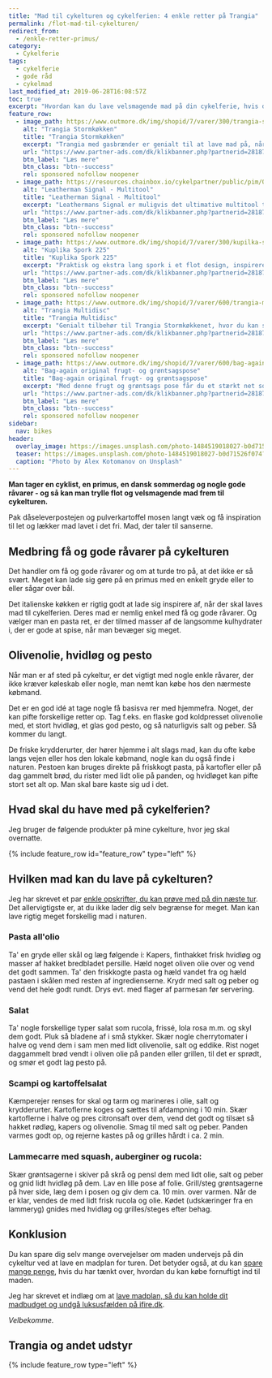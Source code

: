 ```yaml
---
title: "Mad til cykelturen og cykelferien: 4 enkle retter på Trangia"
permalink: /flot-mad-til-cykelturen/
redirect_from:
  - /enkle-retter-primus/
category:
  - Cykelferie
tags:
  - cykelferie
  - gode råd
  - cykelmad
last_modified_at: 2019-06-28T16:08:57Z
toc: true
excerpt: "Hvordan kan du lave velsmagende mad på din cykelferie, hvis du har en Trangia eller primus med på din cykeltur? 4 velsmagende forslag!"
feature_row:
  - image_path: https://www.outmore.dk/img/shopid/7/varer/300/trangia-stormkok-25-5ul-m-gasbr-7315081472558-50-1255.jpg
    alt: "Trangia Stormkøkken"
    title: "Trangia Stormkøkken"
    excerpt: "Trangia med gasbrænder er genialt til at lave mad på, når du er på farten."
    url: "https://www.partner-ads.com/dk/klikbanner.php?partnerid=28187&bannerid=44269&htmlurl=https://www.outmore.dk/trangia-stormkok-25-5ul-m-gasbr"
    btn_label: "Læs mere"
    btn_class: "btn--success"
    rel: sponsored nofollow noopener
  - image_path: https://resources.chainbox.io/cykelpartner/public/pim/01f430a0-545d-4ed9-8489-3b282d6cb461/832265_A_default.jpg
    alt: "Leatherman Signal - Multitool"
    title: "Leatherman Signal - Multitool"
    excerpt: "Leathermans Signal er muligvis det ultimative multitool til outdoor-brug. Her er alle de værktøjer du kan få brug for, og de er alle i absolut topkvalitet. Du kan bl.a. save, skære, file, rive og skrue dig ud af en nødsituation. F.eks er multiværktøjets mombiblad med bølgeskær godt til at skære liner og snører."
    url: "https://www.partner-ads.com/dk/klikbanner.php?partnerid=28187&bannerid=16446&htmlurl=https://www.cykelpartner.dk/multitools/leatherman-signal---multitool---19-funktioner---sortrustfri"
    btn_label: "Læs mere"
    btn_class: "btn--success"
    rel: sponsored nofollow noopener
  - image_path: https://www.outmore.dk/img/shopid/7/varer/300/kupilka-spork-225-6430014977021-6430014977021-3002002k.jpg
    alt: "Kuplika Spork 225"
    title: "Kuplika Spork 225"
    excerpt: "Praktisk og ekstra lang spork i et flot design, inspireret af klassisk snitteteknik og et lækkert, miljøvenligt materiale. Det eneste stykke bestik, du behøver på tur."
    url: "https://www.partner-ads.com/dk/klikbanner.php?partnerid=28187&bannerid=52894&htmlurl=https://www.friluftsland.dk/product/view/39211"
    btn_label: "Læs mere"
    btn_class: "btn--success"
    rel: sponsored nofollow noopener
  - image_path: https://www.outmore.dk/img/shopid/7/varer/600/trangia-multidisc-27-7315086027098-50-5010.jpg
    alt: "Trangia Multidisc"
    title: "Trangia Multidisc"
    excerpt: "Genialt tilbehør til Trangia Stormkøkkenet, hvor du kan si vand fra, bruge det som spækbræt, tallerken eller bare som et ekstra låg."
    url: "https://www.partner-ads.com/dk/klikbanner.php?partnerid=28187&bannerid=44269&htmlurl=https://www.outmore.dk/trangia-multidisc-27"
    btn_label: "Læs mere"
    btn_class: "btn--success"
    rel: sponsored nofollow noopener
  - image_path: https://www.outmore.dk/img/shopid/7/varer/600/bag-again-original-frugt-og-groentsagspose-l-38-x-30-cm-8719326077444-euba5005-8283-01.jpg
    alt: "Bag-again original frugt- og grøntsagspose"
    title: "Bag-again original frugt- og grøntsagspose"
    excerpt: "Med denne frugt og grøntsags pose får du et stærkt net som er velegnet til at tage med, når du køber frugt og grønt. På den måde er du med til at spare miljøet for engangs plastikposer og du gør emballagefri shopping nemmere."
    url: "https://www.partner-ads.com/dk/klikbanner.php?partnerid=28187&bannerid=44269&htmlurl=https://www.outmore.dk/bag-again-original-frugt-og-groentsagspose-l-38-x-30-cm"
    btn_label: "Læs mere"
    btn_class: "btn--success"
    rel: sponsored nofollow noopener
sidebar:
  nav: bikes
header:
  overlay_image: https://images.unsplash.com/photo-1484519018027-b0d71526f074?ixlib=rb-1.2.1&ixid=eyJhcHBfaWQiOjEyMDd9&auto=format&fit=crop&w=1647&q=80
  teaser: https://images.unsplash.com/photo-1484519018027-b0d71526f074?ixlib=rb-1.2.1&ixid=eyJhcHBfaWQiOjEyMDd9&auto=format&fit=crop&w=400&q=80
  caption: "Photo by Alex Kotomanov on Unsplash"
---
```


**Man tager en cyklist, en primus, en dansk sommerdag og nogle gode råvarer - og så kan man trylle flot og velsmagende mad frem til cykelturen.**

Pak dåseleverpostejen og pulverkartoffel mosen langt væk og få inspiration til let og lækker mad lavet i det fri. Mad, der taler til sanserne.

## Medbring få og gode råvarer på cykelturen

Det handler om få og gode råvarer og om at turde tro på, at det ikke er så svært. Meget kan lade sig gøre på en primus med en enkelt gryde eller to eller sågar over bål.

Det italienske køkken er rigtig godt at lade sig inspirere af, når der skal laves mad til cykelferien. Deres mad er nemlig enkel med få og gode råvarer. Og vælger man en pasta ret, er der tilmed masser af de langsomme kulhydrater i, der er gode at spise, når man bevæger sig meget.

## Olivenolie, hvidløg og pesto

Når man er af sted på cykeltur, er det vigtigt med nogle enkle råvarer, der ikke kræver køleskab eller nogle, man nemt kan købe hos den nærmeste købmand.

Det er en god idé at tage nogle få basisva rer med hjemmefra. Noget, der kan pifte forskellige retter op. Tag f.eks. en flaske god koldpresset olivenolie med, et stort hvidløg, et glas god pesto, og så naturligvis salt og peber. Så kommer du langt.

De friske krydderurter, der hører hjemme i alt slags mad, kan du ofte købe langs vejen eller hos den lokale købmand, nogle kan du også finde i naturen. Pestoen kan bruges direkte på friskkogt pasta, på kartofler eller på dag gammelt brød, du rister med lidt olie på panden, og hvidløget kan pifte stort set alt op. Man skal bare kaste sig ud i det.

## Hvad skal du have med på cykelferien?

Jeg bruger de følgende produkter på mine cykelture, hvor jeg skal overnatte.

{% include feature_row id="feature_row" type="left" %}

## Hvilken mad kan du lave på cykelturen?

Jeg har skrevet et par [enkle opskrifter, du kan prøve med på din næste tur](/enkle-retter-primus/). Det allervigtigste er, at du ikke lader dig selv begrænse for meget. Man kan lave rigtig meget forskellig mad i naturen.

### Pasta all'olio

Ta' en gryde eller skål og læg følgende i: Kapers, finthakket frisk hvidløg og masser af hakket bredbladet persille. Hæld noget oliven olie over og vend det godt sammen.
Ta' den friskkogte pasta og hæld vandet fra og hæld pastaen i skålen med resten af ingredienserne. Krydr med salt og peber og vend det hele godt rundt. Drys evt. med flager af parmesan før servering.

### Salat

Ta' nogle forskellige typer salat som rucola, frissé, lola rosa m.m. og skyl dem godt. Pluk så bladene af i små stykker. Skær nogle cherrytomater i halve og vend dem i sam men med lidt olivenolie, salt og eddike.
Rist noget daggammelt brød vendt i oliven olie på panden eller grillen, til det er sprødt, og smør et godt lag pesto på.

### Scampi og kartoffelsalat

Kæmperejer renses for skal og tarm og marineres i olie, salt og krydderurter. Kartoflerne koges og sættes til afdampning i 10 min. Skær kartoflerne i halve og pres citronsaft over dem, vend det godt og tilsæt så hakket rødløg, kapers og olivenolie. Smag til med salt og peber. Panden varmes godt op, og rejerne kastes på og grilles hårdt i ca. 2 min.

### Lammecarre med squash, auberginer og rucola:

Skær grøntsagerne i skiver på skrå og pensl dem med lidt olie, salt og peber og gnid lidt hvidløg på dem. Lav en lille pose af folie. Grill/steg grøntsagerne på hver side, læg dem i posen og giv dem ca. 10 min. over varmen. Når de er klar, vendes de med lidt frisk rucola og olie. Kødet (udskæringer fra en lammeryg) gnides med hvidløg og grilles/steges efter behag.

## Konklusion

Du kan spare dig selv mange overvejelser om maden undervejs på din cykeltur ved at lave en madplan for turen. Det betyder også, at du kan [spare mange penge](https://www.ifire.dk/spar-penge/), hvis du har tænkt over, hvordan du kan købe fornuftigt ind til maden.

Jeg har skrevet et indlæg om at [lave madplan, så du kan holde dit madbudget og undgå luksusfælden på ifire.dk](https://www.ifire.dk/madbudget-undgaa-luksusfaelden-med-madplan/).

_Velbekomme._

## Trangia og andet udstyr

{% include feature_row type="left" %}

